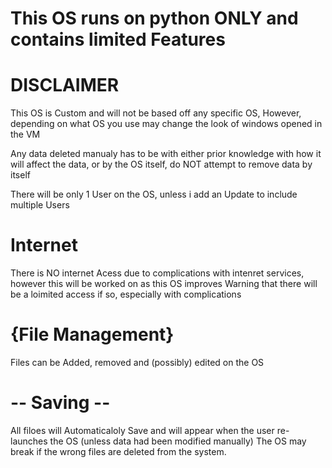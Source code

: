 # This OS runs on python ONLY and contains limited Features

# DISCLAIMER

This OS is Custom and will not be based off any specific OS, However, depending on what OS you use may change the look of windows opened in the VM

Any data deleted manualy has to be with either prior knowledge with how it will affect the data, or by the OS itself, do NOT attempt to remove data by itself

There will be only 1 User on the OS, unless i add an Update to include multiple Users


# Internet

There is NO internet Acess due to complications with intenret services, however this will be worked on as this OS improves
Warning that there will be a loimited access if so, especially with complications

# {File Management}

Files can be Added, removed and (possibly) edited on the OS



# -- Saving --

All filoes will Automaticaloly Save and will appear when the user re-launches the OS (unless data had been modified manually)
The OS may break if the wrong files are deleted from the system.
